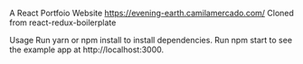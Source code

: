 A React Portfoio Website https://evening-earth.camilamercado.com/ Cloned from react-redux-boilerplate

Usage
Run yarn or npm install to install dependencies.
Run npm start to see the example app at http://localhost:3000.